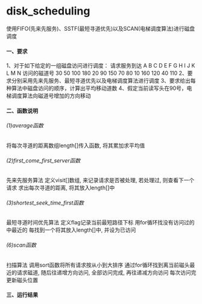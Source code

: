 # disk_scheduling
使用FIFO(先来先服务)、SSTF(最短寻道优先)以及SCAN(电梯调度算法)进行磁盘调度

#### 一、要求

1、对于如下给定的一组磁盘访问进行调度：
请求服务到达	A	B	C	D	E	F	G	H	I	J	K	L	M	N
访问的磁道号	30	50	100	180	20	90	150	70	80	10	160	120	40	110
2、要求分别采用先来先服务、最短寻道优先以及电梯调度算法进行调度
3、要求给出每种算法中磁盘访问的顺序，计算出平均移动道数
4、假定当前读写头在90号，电梯调度算法向磁道号增加的方向移动

#### 二、函数说明

###### (1)average函数

将每次寻道的距离数组length[]传入函数, 将其累加求平均值

###### (2)first_come_first_server函数

先来先服务算法
定义visit[]数组, 来记录请求是否被处理, 若处理过, 则查看下一个请求
求出每次寻道的距离, 将其放入length[]中

###### (3)shortest_seek_time_first函数

最短寻道时间优先算法
定义flag记录当前最短路径下标
用for循环找没有访问过的中最近的
每找到一个将其放入length[]中, 并设为已访问

###### (6)scan函数

扫描算法
调用sort函数将所有请求按从小到大排序
通过for循环找到离当前磁头最近的请求磁道, 随后往递增方向访问, 全部访问完成, 再往递减方向访问
每次访问完更新磁头位置

#### 三、运行结果















